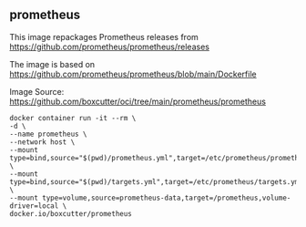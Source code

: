 prometheus
----------
This image repackages Prometheus releases from https://github.com/prometheus/prometheus/releases

The image is based on https://github.com/prometheus/prometheus/blob/main/Dockerfile

Image Source: https://github.com/boxcutter/oci/tree/main/prometheus/prometheus

```
docker container run -it --rm \
-d \
--name prometheus \
--network host \
--mount type=bind,source="$(pwd)/prometheus.yml",target=/etc/prometheus/prometheus.yml,readonly \
--mount type=bind,source="$(pwd)/targets.yml",target=/etc/prometheus/targets.yml,readonly \
--mount type=volume,source=prometheus-data,target=/prometheus,volume-driver=local \
docker.io/boxcutter/prometheus
```